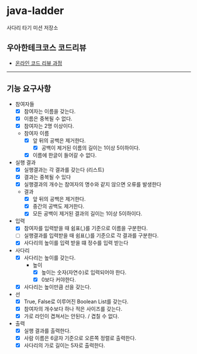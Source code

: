 # java-ladder

사다리 타기 미션 저장소

## 우아한테크코스 코드리뷰

- [온라인 코드 리뷰 과정](https://github.com/woowacourse/woowacourse-docs/blob/master/maincourse/README.md)

--- 

## 기능 요구사항
- 참여자들
  - [x] 참여자는 이름을 갖는다.
  - [x] 이름은 중복될 수 없다.
  - [x] 참여자는 2명 이상이다.
  - 참여자 이름
    - [x] 앞 뒤의 공백은 제거한다.
      - [x] 공백이 제거된 이름의 길이는 1이상 5이하이다.
    - [x] 이름에 한글이 들어갈 수 없다.

- 실행 결과
  - [x] 실행결과는 각 결과를 갖는다 (리스트)
  - [x] 결과는 중복될 수 있다
  - [x] 실행결과의 개수는 참여자의 명수와 같지 않으면 오류를 발생한다
  - 결과
    - [x] 앞 뒤의 공백은 제거한다.
    - [x] 중간의 공백도 제거한다.
    - [x] 모든 공백이 제거된 결과의 길이는 1이상 5이하이다.

- 입력
  - [x] 참여자를 입력받을 때 쉼표(,)를 기준으로 이름을 구분한다.
  - [ ] 실행결과를 입력받을 때 쉼표(,)를 기준으로 각 결과를 구분한다.
  - [x] 사다리의 높이를 입력 받을 떄 정수를 입력 받는다

- 사다리
  - [x] 사다리는 높이를 갖는다.
    - 높이
      - [x] 높이는 숫자(자연수)로 입력되어야 한다.
      - [x] 0보다 커야한다.
  - [x] 사다리는 높이만큼 선을 갖는다.

- 선
  - [x] True, False로 이루어진 Boolean List를 갖는다.
  - [x] 참여자의 개수보다 하나 적은 사이즈를 갖는다.
  - [x] 가로 라인이 겹쳐서는 안된다. / 겹칠 수 없다.

- 출력
  - [x] 실행 결과를 출력한다.
  - [x] 사람 이름은 6글자 기준으로 오른쪽 정렬로 출력한다.
  - [x] 사다리의 가로 길이는 5자로 출력한다.
